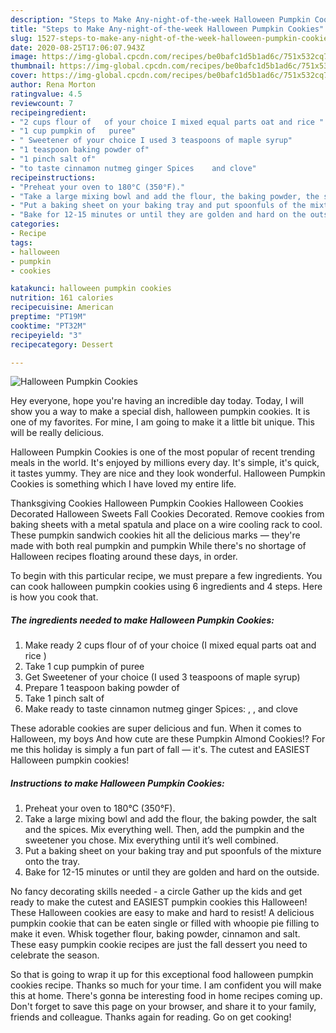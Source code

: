 ```yaml
---
description: "Steps to Make Any-night-of-the-week Halloween Pumpkin Cookies"
title: "Steps to Make Any-night-of-the-week Halloween Pumpkin Cookies"
slug: 1527-steps-to-make-any-night-of-the-week-halloween-pumpkin-cookies
date: 2020-08-25T17:06:07.943Z
image: https://img-global.cpcdn.com/recipes/be0bafc1d5b1ad6c/751x532cq70/halloween-pumpkin-cookies-recipe-main-photo.jpg
thumbnail: https://img-global.cpcdn.com/recipes/be0bafc1d5b1ad6c/751x532cq70/halloween-pumpkin-cookies-recipe-main-photo.jpg
cover: https://img-global.cpcdn.com/recipes/be0bafc1d5b1ad6c/751x532cq70/halloween-pumpkin-cookies-recipe-main-photo.jpg
author: Rena Morton
ratingvalue: 4.5
reviewcount: 7
recipeingredient:
- "2 cups flour of   of your choice I mixed equal parts oat and rice "
- "1 cup pumpkin of   puree"
- " Sweetener of your choice I used 3 teaspoons of maple syrup"
- "1 teaspoon baking powder of"
- "1 pinch salt of"
- "to taste cinnamon nutmeg ginger Spices    and clove"
recipeinstructions:
- "Preheat your oven to 180°C (350°F)."
- "Take a large mixing bowl and add the flour, the baking powder, the salt and the spices. Mix everything well. Then, add the pumpkin and the sweetener you chose. Mix everything until it’s well combined."
- "Put a baking sheet on your baking tray and put spoonfuls of the mixture onto the tray."
- "Bake for 12-15 minutes or until they are golden and hard on the outside."
categories:
- Recipe
tags:
- halloween
- pumpkin
- cookies

katakunci: halloween pumpkin cookies 
nutrition: 161 calories
recipecuisine: American
preptime: "PT19M"
cooktime: "PT32M"
recipeyield: "3"
recipecategory: Dessert

---
```



![Halloween Pumpkin Cookies](https://img-global.cpcdn.com/recipes/be0bafc1d5b1ad6c/751x532cq70/halloween-pumpkin-cookies-recipe-main-photo.jpg)

Hey everyone, hope you're having an incredible day today. Today, I will show you a way to make a special dish, halloween pumpkin cookies. It is one of my favorites. For mine, I am going to make it a little bit unique. This will be really delicious.

Halloween Pumpkin Cookies is one of the most popular of recent trending meals in the world. It's enjoyed by millions every day. It's simple, it's quick, it tastes yummy. They are nice and they look wonderful. Halloween Pumpkin Cookies is something which I have loved my entire life.

Thanksgiving Cookies Halloween Pumpkin Cookies Halloween Cookies Decorated Halloween Sweets Fall Cookies Decorated. Remove cookies from baking sheets with a metal spatula and place on a wire cooling rack to cool. These pumpkin sandwich cookies hit all the delicious marks — they&#39;re made with both real pumpkin and pumpkin While there&#39;s no shortage of Halloween recipes floating around these days, in order.


To begin with this particular recipe, we must prepare a few ingredients. You can cook halloween pumpkin cookies using 6 ingredients and 4 steps. Here is how you cook that.

<!--inarticleads1-->

##### The ingredients needed to make Halloween Pumpkin Cookies:

1. Make ready 2 cups flour of   of your choice (I mixed equal parts oat and rice )
1. Take 1 cup pumpkin of   puree
1. Get  Sweetener of your choice (I used 3 teaspoons of maple syrup)
1. Prepare 1 teaspoon baking powder of
1. Take 1 pinch salt of
1. Make ready to taste cinnamon nutmeg ginger Spices: , ,  and clove


These adorable cookies are super delicious and fun. When it comes to Halloween, my boys And how cute are these Pumpkin Almond Cookies!? For me this holiday is simply a fun part of fall — it&#39;s. The cutest and EASIEST Halloween pumpkin cookies! 

<!--inarticleads2-->

##### Instructions to make Halloween Pumpkin Cookies:

1. Preheat your oven to 180°C (350°F).
1. Take a large mixing bowl and add the flour, the baking powder, the salt and the spices. Mix everything well. Then, add the pumpkin and the sweetener you chose. Mix everything until it’s well combined.
1. Put a baking sheet on your baking tray and put spoonfuls of the mixture onto the tray.
1. Bake for 12-15 minutes or until they are golden and hard on the outside.


No fancy decorating skills needed - a circle Gather up the kids and get ready to make the cutest and EASIEST pumpkin cookies this Halloween! These Halloween cookies are easy to make and hard to resist! A delicious pumpkin cookie that can be eaten single or filled with whoopie pie filling to make it even. Whisk together flour, baking powder, cinnamon and salt. These easy pumpkin cookie recipes are just the fall dessert you need to celebrate the season. 

So that is going to wrap it up for this exceptional food halloween pumpkin cookies recipe. Thanks so much for your time. I am confident you will make this at home. There's gonna be interesting food in home recipes coming up. Don't forget to save this page on your browser, and share it to your family, friends and colleague. Thanks again for reading. Go on get cooking!
